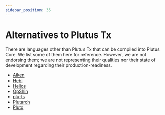 ```yaml
---
sidebar_position: 35
---
```


# Alternatives to Plutus Tx

There are languages other than Plutus Tx that can be compiled into Plutus Core. 
We list some of them here for reference. 
However, we are not endorsing them; we are not representing their qualities nor their state of development regarding their production-readiness.

- [Aiken](https://github.com/txpipe/aiken/)
- [Hebi](https://github.com/OpShin/hebi)
- [Helios](https://github.com/hyperion-bt/helios)
- [OpShin](https://github.com/OpShin/opshin)
- [plu-ts](https://github.com/HarmonicLabs/plu-ts)
- [Plutarch](https://github.com/Plutonomicon/plutarch-core)
- [Pluto](https://github.com/Plutonomicon/pluto)

